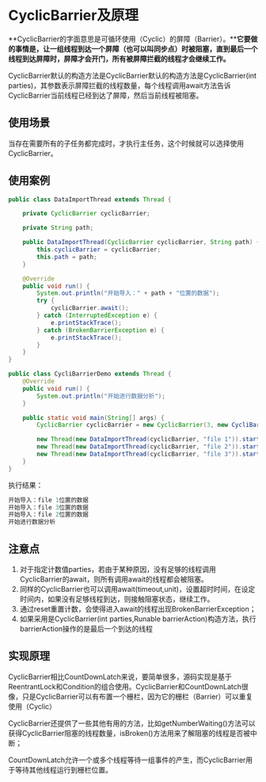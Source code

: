# CyclicBarrier及原理

**CyclicBarrier的字面意思是可循环使用（Cyclic）的屏障（Barrier）。****它要做的事情是，让一组线程到达一个屏障（也可以叫同步点）时被阻塞，直到最后一个线程到达屏障时，屏障才会开门，所有被屏障拦截的线程才会继续工作。**

CyclicBarrier默认的构造方法是CyclicBarrier默认的构造方法是CyclicBarrier(int parties)，其参数表示屏障拦截的线程数量，每个线程调用await方法告诉CyclicBarrier当前线程已经到达了屏障，然后当前线程被阻塞。

## 使用场景

当存在需要所有的子任务都完成时，才执行主任务，这个时候就可以选择使用CyclicBarrier。

## 使用案例

```java
public class DataImportThread extends Thread {

    private CyclicBarrier cyclicBarrier;

    private String path;

    public DataImportThread(CyclicBarrier cyclicBarrier, String path) {
        this.cyclicBarrier = cyclicBarrier;
        this.path = path;
    }

    @Override
    public void run() {
        System.out.println("开始导入：" + path + "位置的数据");
        try {
            cyclicBarrier.await();
        } catch (InterruptedException e) {
            e.printStackTrace();
        } catch (BrokenBarrierException e) {
            e.printStackTrace();
        }
    }
}
```

```java
public class CycliBarrierDemo extends Thread {
    @Override
    public void run() {
        System.out.println("开始进行数据分析");
    }

    public static void main(String[] args) {
        CyclicBarrier cyclicBarrier = new CyclicBarrier(3, new CycliBarrierDemo());

        new Thread(new DataImportThread(cyclicBarrier, "file 1")).start();
        new Thread(new DataImportThread(cyclicBarrier, "file 2")).start();
        new Thread(new DataImportThread(cyclicBarrier, "file 3")).start();
    }
}
```

执行结果：

```verilog
开始导入：file 1位置的数据
开始导入：file 3位置的数据
开始导入：file 2位置的数据
开始进行数据分析
```

## 注意点

1. 对于指定计数值parties，若由于某种原因，没有足够的线程调用CyclicBarrier的await，则所有调用await的线程都会被阻塞。
2. 同样的CyclicBarrier也可以调用await(timeout,unit)，设置超时时间，在设定时间内，如果没有足够线程到达，则接触阻塞状态，继续工作。
3. 通过reset重置计数，会使得进入await的线程出现BrokenBarrierException；
4. 如果采用是CyclicBarrier(int parties,Runable barrierAction)构造方法，执行barrierAction操作的是最后一个到达的线程

## 实现原理

CyclicBarrier相比CountDownLatch来说，要简单很多，源码实现是基于ReentrantLock和Condition的组合使用。CyclicBarrier和CountDownLatch很像，只是CyclicBarrier可以有布置一个栅栏，因为它的栅栏（Barrier）可以重复使用（Cyclic）

CyclicBarrier还提供了一些其他有用的方法，比如getNumberWaiting()方法可以获得CyclicBarrier阻塞的线程数量，isBroken()方法用来了解阻塞的线程是否被中断；

CountDownLatch允许一个或多个线程等待一组事件的产生，而CyclicBarrier用于等待其他线程运行到栅栏位置。










